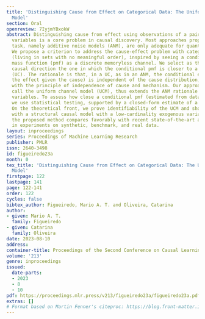 ```yaml
---
title: 'Distinguishing Cause from Effect on Categorical Data: The Uniform Channel
  Model'
section: Oral
openreview: 7IyjmYBxokW
abstract: Distinguishing cause from effect using observations of a pair of random
  variables is a core problem in causal discovery. Most approaches proposed for this
  task, namely additive noise models (ANM), are only adequate for quantitative data.
  We propose a criterion to address the cause-effect problem with categorical variables
  (living in sets with no meaningful order), inspired by seeing a conditional probability
  mass function (pmf) as a discrete memoryless channel. We select as the most likely
  causal direction the one in which the conditional pmf is closer to a uniform channel
  (UC). The rationale is that, in a UC, as in an ANM, the conditional entropy (of
  the effect given the cause) is independent of the cause distribution, in agreement
  with the principle of independence of cause and mechanism. Our approach, which we
  call the uniform channel model (UCM), thus extends the ANM rationale to categorical
  variables. To assess how close a conditional pmf (estimated from data) is to a UC,
  we use statistical testing, supported by a closed-form estimate of a UC channel.
  On the theoretical front, we prove identifiability of the UCM and show its equivalence
  with a structural causal model with a low-cardinality exogenous variable. Finally,
  the proposed method compares favorably with recent state-of-the-art alternatives
  in experiments on synthetic, benchmark, and real data.
layout: inproceedings
series: Proceedings of Machine Learning Research
publisher: PMLR
issn: 2640-3498
id: figueiredo23a
month: 0
tex_title: 'Distinguishing Cause from Effect on Categorical Data: The Uniform Channel
  Model'
firstpage: 122
lastpage: 141
page: 122-141
order: 122
cycles: false
bibtex_author: Figueiredo, Mario A. T. and Oliveira, Catarina
author:
- given: Mario A. T.
  family: Figueiredo
- given: Catarina
  family: Oliveira
date: 2023-08-10
address:
container-title: Proceedings of the Second Conference on Causal Learning and Reasoning
volume: '213'
genre: inproceedings
issued:
  date-parts:
  - 2023
  - 8
  - 10
pdf: https://proceedings.mlr.press/v213/figueiredo23a/figueiredo23a.pdf
extras: []
# Format based on Martin Fenner's citeproc: https://blog.front-matter.io/posts/citeproc-yaml-for-bibliographies/
---
```

